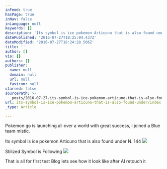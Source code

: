 ```yaml
---
inFeed: true
hasPage: true
inNav: false
inLanguage: null
keywords: []
description: 'Its symbol is ice pokemon Articuno that is also found under N. 144 '
datePublished: '2016-07-27T18:25:04.437Z'
dateModified: '2016-07-27T18:24:28.506Z'
title: ''
author: []
via: {}
authors: []
publisher:
  name: null
  domain: null
  url: null
  favicon: null
starred: false
sourcePath: >-
  _posts/2016-07-27-its-symbol-is-ice-pokemon-articuno-that-is-also-found-under.md
url: its-symbol-is-ice-pokemon-articuno-that-is-also-found-under/index.html
_type: Article

---
```

Pokemon go is launching all over a world with great success, i joined a Blue team mistic. 

Its symbol is ice pokemon Articuno that is also found under N. 144 ![](https://the-grid-user-content.s3-us-west-2.amazonaws.com/bcd310c4-d963-4918-92bc-3473ea091461.png)

Stilized Symbol is Following
![](https://the-grid-user-content.s3-us-west-2.amazonaws.com/3e9bac6e-9bbc-467c-8419-da8c461c78ea.png)

That is all for first test Blog lets see how it look like after AI retouch it